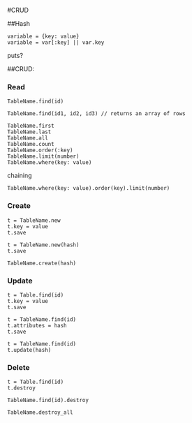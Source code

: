#CRUD

##Hash
```
variable = {key: value}
variable = var[:key] || var.key
```

puts?

##CRUD:
### Read
```
TableName.find(id)

TableName.find(id1, id2, id3) // returns an array of rows
```
```
TableName.first
TableName.last
TableName.all
TableName.count
TableName.order(:key)
TableName.limit(number)
TableName.where(key: value)
```
chaining
```
TableName.where(key: value).order(key).limit(number)
```

### Create
```
t = TableName.new
t.key = value
t.save
```
```
t = TableName.new(hash)
t.save
```
```
TableName.create(hash)
```

### Update
```
t = Table.find(id)
t.key = value
t.save
```
```
t = TableName.find(id)
t.attributes = hash
t.save
```
```
t = TableName.find(id)
t.update(hash)
```
### Delete
```
t = Table.find(id)
t.destroy
```
```
TableName.find(id).destroy
```
```
TableName.destroy_all
```

